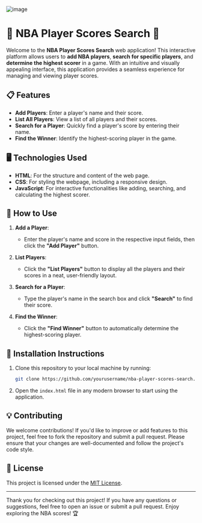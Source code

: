 ![image](https://github.com/user-attachments/assets/c015c8d9-87f8-4186-8811-6c58e394b3c9)

# 🏀 **NBA Player Scores Search** 🏀

Welcome to the **NBA Player Scores Search** web application! This interactive platform allows users to **add NBA players**, **search for specific players**, and **determine the highest scorer** in a game. With an intuitive and visually appealing interface, this application provides a seamless experience for managing and viewing player scores.

## 📋 **Features**

- **Add Players**: Enter a player's name and their score.
- **List All Players**: View a list of all players and their scores.
- **Search for a Player**: Quickly find a player's score by entering their name.
- **Find the Winner**: Identify the highest-scoring player in the game.

## 🖥️ **Technologies Used**

- **HTML**: For the structure and content of the web page.
- **CSS**: For styling the webpage, including a responsive design.
- **JavaScript**: For interactive functionalities like adding, searching, and calculating the highest scorer.

## 🚀 **How to Use**

1. **Add a Player**:
    - Enter the player's name and score in the respective input fields, then click the **"Add Player"** button.
    
2. **List Players**:
    - Click the **"List Players"** button to display all the players and their scores in a neat, user-friendly layout.
    
3. **Search for a Player**:
    - Type the player's name in the search box and click **"Search"** to find their score.
    
4. **Find the Winner**:
    - Click the **"Find Winner"** button to automatically determine the highest-scoring player.

## 🔧 **Installation Instructions**

1. Clone this repository to your local machine by running:

    ```bash
    git clone https://github.com/yourusername/nba-player-scores-search.git
    ```

2. Open the `index.html` file in any modern browser to start using the application.

## 💡 **Contributing**

We welcome contributions! If you'd like to improve or add features to this project, feel free to fork the repository and submit a pull request. Please ensure that your changes are well-documented and follow the project's code style.

## 📜 **License**

This project is licensed under the [MIT License](LICENSE).

---

Thank you for checking out this project! If you have any questions or suggestions, feel free to open an issue or submit a pull request. Enjoy exploring the NBA scores! 🏆
